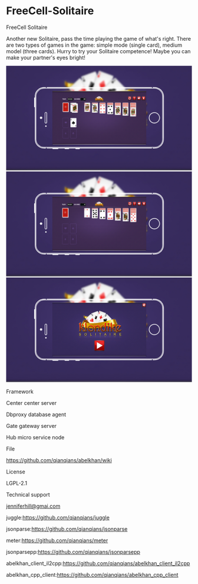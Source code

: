 # FreeCell-Solitaire

FreeCell Solitaire

Another new Solitaire, pass the time playing the game of what's right. There are two types of games in the game: simple mode (single card), medium model (three cards). Hurry to try your Solitaire competence! Maybe you can make your partner's eyes bright!

![image](https://github.com/DevialMayCry/FreeCell-Solitaire/raw/master/IMG_0757.jpg)
![image](https://github.com/DevialMayCry/FreeCell-Solitaire/raw/master/IMG_0758.jpg)
![image](https://github.com/DevialMayCry/FreeCell-Solitaire/raw/master/IMG_0759.jpg)


Framework

Center center server

Dbproxy database agent

Gate gateway server

Hub micro service node

File

https://github.com/qianqians/abelkhan/wiki

License

LGPL-2.1

Technical support

jenniferhill@gmai.com

juggle:https://github.com/qianqians/juggle

jsonparse:https://github.com/qianqians/jsonparse

meter:https://github.com/qianqians/meter

jsonparsepp:https://github.com/qianqians/jsonparsepp

abelkhan_client_il2cpp:https://github.com/qianqians/abelkhan_client_il2cpp

abelkhan_cpp_client:https://github.com/qianqians/abelkhan_cpp_client
